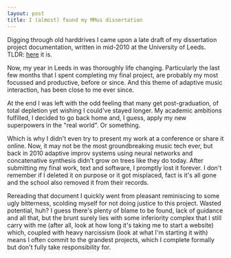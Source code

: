 ```yaml
---
layout: post
title: I (almost) found my MMus dissertation
---
```


Digging through old harddrives I came upon a late draft of my dissertation project documentation,
written in mid-2010 at the University of Leeds. TLDR: [here](../public/documentation.pdf) it is.

Now, my year in Leeds in was thoroughly life changing. Particularly the last
few months that I spent completing my final project, are probably my most focussed and productive,
before or since. And this theme of adaptive music interaction, has been close to me ever since.

At the end I was left with the odd feeling that many get post-graduation, of total depletion yet
wishing I could've stayed longer. My academic ambitions fulfilled, I decided to go back home and,
I guess, apply my new superpowers in the "real world". Or something.

Which is why I didn't even try to present my work at a conference or share it online.
Now, it may not be the most groundbreaking music tech ever,
but back in 2010 adaptive improv systems using neural networks
and concatenative synthesis didn't grow on trees like they do today. After submitting my final work,
text and software, I promptly lost it forever. I don't remember if I deleted it on purpose or it got
misplaced, fact is it's all gone and the school also removed it from their records.

Rereading that document I quickly went from pleasant reminiscing to some ugly bitterness, scolding myself
for not doing justice to this project. Wasted potential, huh? I guess there's plenty of blame to be
found, lack of guidance and all that, but the brunt surely lies with some inferiority complex that I
still carry with me (after all, look at how long it's taking me to start a website) which,
coupled with heavy narcissism (look at what I'm starting it with) means I often commit to the grandest
projects, which I complete formally but don't fully take responsibility for.

